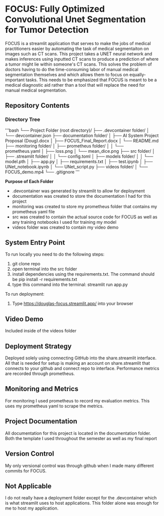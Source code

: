 # FOCUS: Fully Optimized Convolutional Unet Segmentation for Tumor Detection

FOCUS is a streamlit application that serves to make the jobs of medical practitioners easier by automating the task of medical segmentaiton on images such as CT scans. This project takes a UNET neural network and makes inferences using inputted CT scans to produce a prediction of where a tumor might lie within someone's CT scans. This solves the problem of doctors having to do the time-consuming labor of manual medical segmentation themselves and which allows them to focus on equally-important tasks. This needs to be emphasized that FOCUS is meant to be a medical diagnostic aid rather than a tool that will replace the need for manual medical segmentation.

## Repository Contents
 
 ### Directory Tree
'''bash
 └── Project Folder (root directory)/
    ├── .devcontainer folder/
    │   └── devcontainer.json
    ├── documentation folder/
    │   ├── AI System Project Proposal (Doug).docx
    │   ├── FOCUS_Final_Report.docx
    │   └── README.md
    ├── monitoring folder/
    │   ├── prometheus folder/
    │   │   └── prometheus.yaml
    │   ├── loss.png
    │   └── mean_dice.png
    ├── src folder/
    │   ├── .streamlit folder/
    │   │   └── config.toml
    │   ├── models folder/
    │   │   └── model.pth
    │   ├── app.py
    │   ├── requirements.txt
    │   ├── test.ipynb
    │   ├── UNet_notebook.ipynb
    │   └── UNet_script.py
    ├── videos folder/
    │   └── FOCUS_demo.mp4
    └── .gitignore
'''

**Purpose of Each Folder**

* .devcontainer was generated by streamlit to allow for deployment
* documentation was created to store the documentation I had for this project
* monitoring was created to store my prometheus folder that contains my prometheus yaml file
* src was created to contain the actual source code for FOCUS as well as any training notebooks I used for training my model
* videos folder was created to contain my video demo

## System Entry Point

To run locally you need to do the following steps:

1. git clone repo
2. open terminal into the src folder
3. install dependencies using the requirements.txt. The command should be pip install -r requirements.txt
4. type this command into the terminal: streamlit run app.py

To run deployment:

1. Type https://douglas-focus.streamlit.app/ into your browser

## Video Demo

Included inside of the videos folder

## Deployment Strategy

Deployed solely using connecting GitHub into the share.streamlit interface. All that is needed for setup is making an account on share.streamlit that connects to your github and connect repo to interface. Performance metrics are recorded through prometheus.

## Monitoring and Metrics

For monitoring I used prometheus to record my evaluation metrics. This uses my prometheus yaml to scrape the metrics. 

## Project Documentation

All documentation for this project is located in the documentation folder. Both the template I used throughout the semester as well as my final report

## Version Control

My only versional control was through github when I made many different commits for FOCUS.

## Not Applicable

I do not really have a deployment folder except for the .devcontainer which is what streamlit uses to host applications. This folder alone was enough for me to host my application.
